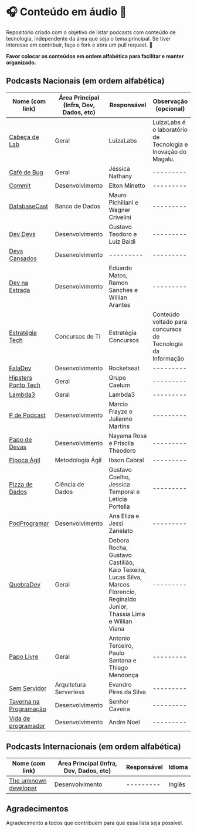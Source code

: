 # :headphones: Conteúdo em áudio :microphone:

Repositório criado com o objetivo de listar podcasts com conteúdo de tecnologia, independente da área que seja o tema principal.
Se tiver interesse em contribuir, faça o fork e abra um pull request. :purple_heart:

**Favor colocar os conteúdos em ordem alfabética para facilitar e manter organizado.**

## Podcasts Nacionais (em ordem alfabética)

| Nome (com link)                                                                                                                                      | Área Principal  (Infra, Dev, Dados, etc)    | Responsável | Observação (opcional)   |
| ---------------------------------------------------------------------------------------------------------------------------------------------- | --------------------------- | ----------- | -------- |
| [Cabeça de Lab](https://www.cabecadelab.com.br/)   | Geral                     | LuizaLabs         | LuizaLabs é o laboratório de Tecnologia e Inovação do Magalu.    |
| [Café de Bug](https://omny.fm/shows/cafe-de-bug) | Geral | Jéssica Nathany | --------- |
| [Commit](https://radiopublic.com/commit-WYMXMl/episodes)                               | Desenvolvimento                        | Elton Minetto           | ---------  |
| [DatabaseCast](http://databasecast.com.br) |  Banco de Dados   | Mauro Pichiliani e Wagner Crivelini | --------- |
| [Dev Devs](https://devdevs.org)           | Desenvolvimento                     | Gustavo Teodoro e Luiz Baldi          | ---------  |
| [Devs Cansados](https://anchor.fm/devs-cansados)| Desenvolvimento | --------- | --------- |
| [Dev na Estrada](https://devnaestrada.com.br/)           | Desenvolvimento                     | Eduardo Matos, Ramon Sanches e Willian Arantes          | ---------  |
| [Estratégia Tech](https://anchor.fm/estrategia-tech)   |Concursos de TI  | Estratégia Concursos         |  Conteúdo voltado para concursos de Tecnologia da Informação |
| [FalaDev](https://anchor.fm/faladev)                                                          | Desenvolvimento                     | Rocketseat         | ---------  |
| [Hipsters Ponto Tech](https://hipsters.tech/)                                                        | Geral                     | Grupo Caelum          | ---------  |
| [Lambda3](https://www.lambda3.com.br/lambda3-podcast/)                                                   | Geral                     | Lambda3           | ---------  |
| [P de Podcast](https://anchor.fm/pdepodcast)| Desenvolvimento | Marcio Frayze e Julianno Martins | ---------  |
| [Papo de Devas](https://open.spotify.com/show/1NKhjTGBdTCtWsxZrlAkfQ)| Desenvolvimento | Nayama Rosa e Priscila Theodoro   | --------- |
| [Pipoca Ágil](https://anchor.fm/pipocaagil/)                                               | Metodologia Ágil                     | Ibson Cabral         | ---------  |
| [Pizza de Dados](https://pizzadedados.com/)       | Ciência de Dados                     | Gustavo Coelho, Jessica Temporal e Leticia Portella           | ---------  |
| [PodProgramar](https://podprogramar.com.br)                                     | Desenvolvimento                    | Ana Eliza e Jessi Zanelato        | ---------  |
| [QuebraDev](https://quebradev.com.br)                                     | Geral                    | Debora Rocha, Gustavo Castilião, Kaio Teixeira, Lucas Silva, Marcos Florencio, Reginaldo Junior, Thassia Lima e Willian Viana        | ---------  |
| [Papo Livre](https://papolivre.org)                                     | Geral                | Antonio Terceiro, Paulo Santana e Thiago Mendonça       | ---------  |
| [Sem Servidor](https://anchor.fm/semservidor/) |  Arquitetura Serverless  | Evandro Pires da Silva | ---------  |
| [Taverna na Programação](http://tavernaprogramacao.com.br) |  Desenvolvimento  | Senhor Caveira | ---------  |
| [Vida de  programador](https://anchor.fm/vidadeprogramador/) | Desenvolvimento | Andre Noel | ---------  |


## Podcasts Internacionais (em ordem alfabética)

| Nome (com link)                                                                                                                                      | Área Principal  (Infra, Dev, Dados, etc)    | Responsável | Idioma   |
| ---------------------------------------------------------------------------------------------------------------------------------------------- | --------------------------- | ----------- | -------- |
| [The unknown developer](https://anchor.fm/the-unknown-developer) |  Desenvolvimento  |  --------- | Inglês  |


## Agradecimentos 

Agradecimento a todos que contribuem para que essa lista seja possível. 
